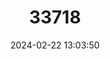 ---
title: "33718"
category: "Shorea obscura"
draft: false
date: 2024-02-22 13:03:50
languages:
  Malay: ["Selangan Batu Padi", "Selangan Batu Tanduk"]
---